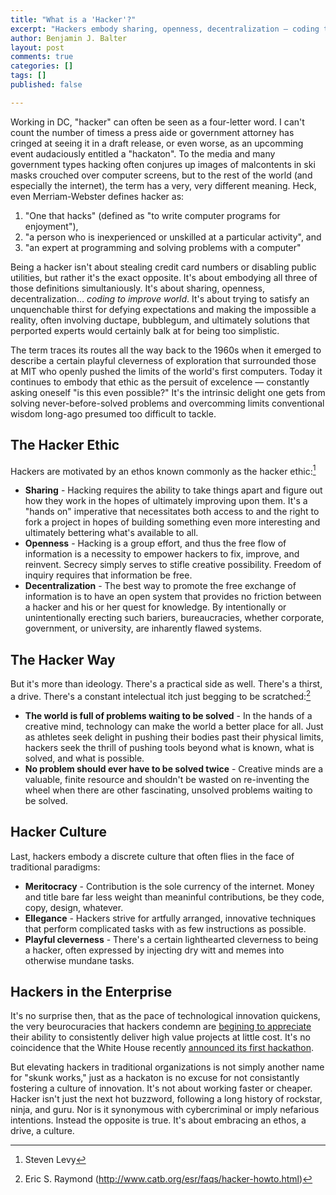 ```yaml
---
title: "What is a 'Hacker'?"
excerpt: "Hackers embody sharing, openness, decentralization — coding to improve the world"
author: Benjamin J. Balter
layout: post
comments: true
categories: []
tags: []
published: false

---
```


Working in DC, "hacker" can often be seen as a four-letter word. I can't count the number of timess a press aide or government attorney has cringed at seeing it in a draft release, or even worse, as an upcomming event audaciously entitled a "hackaton". To the media and many government types hacking often conjures up images of malcontents in ski masks crouched over computer screens, but to the rest of the world (and especially the internet), the term has a very, very different meaning. Heck, even Merriam-Webster defines hacker as:

  1. "One that hacks" (defined as "to write computer programs for enjoyment"), 
  2. "a person who is inexperienced or unskilled at a particular activity", and
  3. "an expert at programming and solving problems with a computer"

Being a hacker isn't about stealing credit card numbers or disabling public utilities, but rather it's the exact opposite. It's about embodying all three of those definitions simultaniously. It's about sharing, openness, decentralization… *coding to improve world*. It's about trying to satisfy an unquenchable thirst for defying expectations and making the impossible a reality, often involving ductape, bubblegum, and ultimately solutions that perported experts would certainly balk at for being too simplistic.

The term traces its routes all the way back to the 1960s when it emerged to describe a certain playful cleverness of exploration that surrounded those at MIT who openly pushed the limits of the world's first computers. Today it continues to embody that ethic as the persuit of excelence — constantly asking oneself "is this even possible?" It's the intrinsic delight one gets from solving never-before-solved problems and overcomming limits conventional wisdom long-ago presumed too difficult to tackle.

## The Hacker Ethic

Hackers are motivated by an ethos known commonly as the hacker ethic:[^1]

* **Sharing** - Hacking requires the ability to take things apart and figure out how they work in the hopes of ultimately improving upon them. It's a "hands on" imperative that necessitates both access to and the right to fork a project in hopes of building something even more interesting and ultimately bettering what's available to all.
* **Openness** - Hacking is a group effort, and thus the free flow of information is a necessity to empower hackers to fix, improve, and reinvent. Secrecy simply serves to stifle creative possibility. Freedom of inquiry requires that information be free.
* **Decentralization** - The best way to promote the free exchange of information is to have an open system that provides no friction between a hacker and his or her quest for knowledge. By intentionally or unintentionally erecting such bariers, bureaucracies, whether corporate, government, or university, are inharently flawed systems.

## The Hacker Way

But it's more than ideology. There's a practical side as well. There's a thirst, a drive. There's a constant intelectual itch just begging to be scratched:[^2]

* **The world is full of problems waiting to be solved** - In the hands of a creative mind, technology can make the world a better place for all. Just as athletes seek delight in pushing their bodies past their physical limits, hackers seek the thrill of pushing tools beyond what is known, what is solved, and what is possible.
* **No problem should ever have to be solved twice** - Creative minds are a valuable, finite resource and shouldn't be wasted on re-inventing the wheel when there are other fascinating, unsolved problems waiting to be solved.

## Hacker Culture

Last, hackers embody a discrete culture that often flies in the face of traditional paradigms:

* **Meritocracy** - Contribution is the sole currency of the internet. Money and title bare far less weight than meaninful contributions, be they code, copy, design, whatever.
* **Ellegance** - Hackers strive for artfully arranged, innovative techniques that perform complicated tasks with as few instructions as possible.
* **Playful cleverness** - There's a certain lighthearted cleverness to being a hacker, often expressed by injecting dry witt and memes into otherwise mundane tasks.

## Hackers in the Enterprise

It's no surprise then, that as the pace of technological innovation quickens, the very beurocuracies that hackers condemn are [begining to appreciate](http://www.intechnic.com/blog/a-hacker-the-secret-ingredient-your-it-department-lacks/) their ability to consistently deliver high value projects at little cost. It's no coincidence that the White House recently [announced its first hackathon](http://www.whitehouse.gov/blog/2013/02/05/announcing-we-people-20-and-white-house-hackathon). 

But elevating hackers in traditional organizations is not simply another name for "skunk works," just as a hackaton is no excuse for not consistantly fostering a culture of innovation. It's not about working faster or cheaper. Hacker isn't just the next hot buzzword, following a long history of rockstar, ninja, and guru. Nor is it synonymous with cybercriminal or imply nefarious intentions. Instead the opposite is true. It's about embracing an ethos, a drive, a culture. 

[^1]: Steven Levy
[^2]: Eric S. Raymond (http://www.catb.org/esr/faqs/hacker-howto.html)